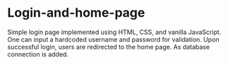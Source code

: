 # Login-and-home-page
Simple login page implemented using HTML, CSS, and vanilla JavaScript. One can input a hardcoded username and password for validation. Upon successful login, users are redirected to the home page. As database connection is added.
